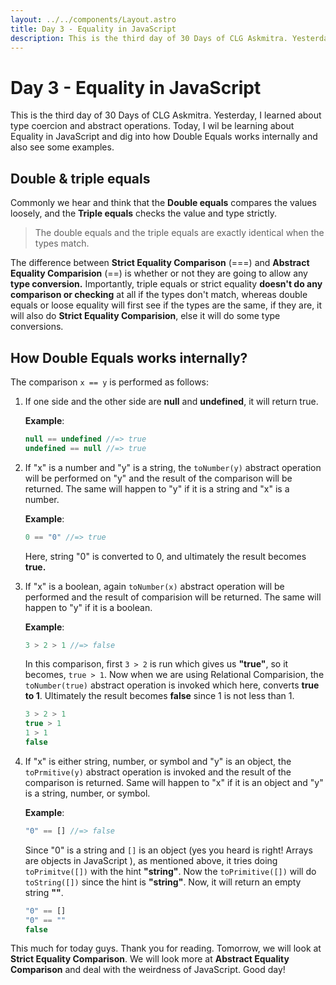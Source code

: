 ```yaml
---
layout: ../../components/Layout.astro
title: Day 3 - Equality in JavaScript
description: This is the third day of 30 Days of CLG Askmitra. Yesterday, I learned about type coercion and abstract operations. Today, I wil be learning about Equality in JavaScript and dig into how Double Equals works internally and also see some examples.
---
```


# Day 3 - Equality in JavaScript

This is the third day of 30 Days of CLG Askmitra. Yesterday, I learned about type coercion and abstract operations. Today, I wil be learning about Equality in JavaScript and dig into how Double Equals works internally and also see some examples.

## Double & triple equals

Commonly we hear and think that the **Double equals** compares the values loosely, and the **Triple equals** checks the value and type strictly.

> The double equals and the triple equals are exactly identical when the types match.

The difference between **Strict Equality Comparison** (===) and **Abstract Equality Comparision** (==) is whether or not they are going to allow any **type conversion.** Importantly, triple equals or strict equality **doesn't do any comparison or checking** at all if the types don't match, whereas double equals or loose equality will first see if the types are the same, if they are, it will also do **Strict Equality Comparision**, else it will do some type conversions.

## How Double Equals works internally?

The comparison `x == y` is performed as follows:

1. If one side and the other side are **null** and **undefined**, it will return true.

    **Example**:

    ```js
    null == undefined //=> true
    undefined == null //=> true
    ```

2. If "x" is a number and "y" is a string, the `toNumber(y)` abstract operation will be performed on "y" and the result of the comparison will be returned. The same will happen to "y" if it is a string and "x" is a number.

    **Example**:

    ```js
    0 == "0" //=> true
    ```

    Here, string "0" is converted to 0, and ultimately the result becomes **true.**

3. If "x" is a boolean, again `toNumber(x)` abstract operation will be performed and the result of comparision will be returned. The same will happen to "y" if it is a boolean.

    **Example**:

    ```js
    3 > 2 > 1 //=> false
    ```

    In this comparison, first `3 > 2` is run which gives us **"true"**, so it becomes, `true > 1`. Now when we are using Relational Comparision, the `toNumber(true)` abstract operation is invoked which here, converts **true to 1**. Ultimately the result becomes **false** since 1 is not less than 1.

    ```js
    3 > 2 > 1
    true > 1
    1 > 1
    false
    ```

4. If "x" is either string, number, or symbol and "y" is an object, the `toPrmitive(y)` abstract operation is invoked and the result of the comparison is returned. Same will happen to "x" if it is an object and "y" is a string, number, or symbol.

    **Example**:

    ```js
    "0" == [] //=> false
    ```

    Since "0" is a string and `[]` is an object (yes you heard is right! Arrays are objects in JavaScript ), as mentioned above, it tries doing `toPrimitve([])` with the hint **"string"**. Now the `toPrimitive([])` will do `toString([])` since the hint is **"string"**. Now, it will return an empty string **""**.

    ```js
    "0" == []
    "0" == ""
    false
    ```

This much for today guys. Thank you for reading. Tomorrow, we will look at **Strict Equality Comparison**. We will look more at **Abstract Equality Comparison** and deal with the weirdness of JavaScript. Good day!
